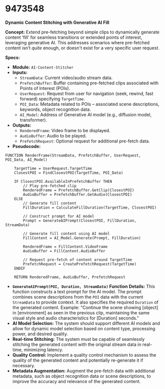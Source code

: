# 9473548

**Dynamic Content Stitching with Generative AI Fill**

**Concept:** Extend pre-fetching beyond simple clips to dynamically generate content ‘fill’ for seamless transitions or extended points of interest, leveraging generative AI. This addresses scenarios where pre-fetched content isn’t *quite* enough, or doesn't exist for a very specific user request.

**Specs:**

*   **Module:** `AI-Content-Stitcher`
*   **Inputs:**
    *   `StreamData`: Current video/audio stream data.
    *   `PrefetchBuffer`: Buffer containing pre-fetched clips associated with Points of Interest (POIs).
    *   `UserRequest`: Request from user for navigation (seek, rewind, fast forward) specifying `TargetTime`.
    *   `POI_Data`: Metadata related to POIs – associated scene descriptions, keywords, object recognition data.
    *   `AI_Model`: Address of Generative AI model (e.g., diffusion model, transformer).
*   **Outputs:**
    *   `RenderedFrame`: Video frame to be displayed.
    *   `AudioBuffer`: Audio to be played.
    *   `PrefetchRequest`: Optional request for additional pre-fetch data.
*   **Pseudocode:**

```
FUNCTION RenderFrame(StreamData, PrefetchBuffer, UserRequest, POI_Data, AI_Model)

    TargetTime = UserRequest.TargetTime
    ClosestPOI = FindClosestPOI(TargetTime, POI_Data)

    IF ClosestPOI.AvailableInPrefetchBuffer THEN
        // Play pre-fetched clip
        RenderedFrame = PrefetchBuffer.GetClip(ClosestPOI)
        AudioBuffer = PrefetchBuffer.GetAudio(ClosestPOI)
    ELSE
        // Generate fill content
        FillDuration = CalculateFillDuration(TargetTime, ClosestPOI)

        // Construct prompt for AI model
        Prompt = GenerateAIPrompt(ClosestPOI, FillDuration, StreamData)

        // Generate fill content using AI model
        FillContent = AI_Model.Generate(Prompt, FillDuration)

        RenderedFrame = FillContent.VideoFrame
        AudioBuffer = FillContent.AudioBuffer

        // Request pre-fetch of content around TargetTime
        PrefetchRequest = CreatePrefetchRequest(TargetTime)
    ENDIF

    RETURN RenderedFrame, AudioBuffer, PrefetchRequest
```

*   **`GenerateAIPrompt(POI, Duration, StreamData)` Function Details:** This function constructs a text prompt for the AI model.  The prompt combines scene descriptions from the `POI` data with the current `StreamData` to provide context.  It also specifies the required `Duration` of the generated content. Example:  "Continue the scene showing [object] in [environment] as seen in the previous clip, maintaining the same visual style and audio characteristics for [Duration] seconds."
*   **AI Model Selection:**  The system should support different AI models and allow for dynamic model selection based on content type, processing power, and desired quality.
*   **Real-time Stitching:**  The system must be capable of seamlessly stitching the generated content with the original stream data in real-time, minimizing latency.
*   **Quality Control:** Implement a quality control mechanism to assess the quality of the generated content and potentially re-generate it if necessary.
*   **Metadata Augmentation:** Augment the pre-fetch data with additional metadata, such as object recognition data or scene descriptions, to improve the accuracy and relevance of the generated content.